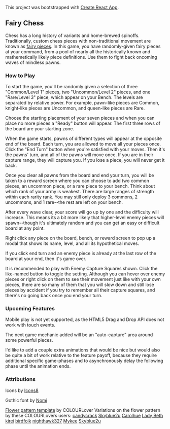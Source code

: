 This project was bootstrapped with [Create React App](https://github.com/facebook/create-react-app).

## Fairy Chess

Chess has a long history of variants and home-brewed spinoffs. Traditionally, custom chess pieces with non-traditional movement are known as [fairy pieces](https://en.wikipedia.org/wiki/Fairy_chess_piece). In this game, you have randomly-given fairy pieces at your command, from a pool of nearly all the historically known and mathemetically likely piece definitions. Use them to fight back oncoming waves of mindless pawns.

### How to Play

To start the game, you'll be randomly given a selection of three "Common/Level 1" pieces, two "Uncommon/Level 2" pieces, and one "Rare/Level 3" piece, which appear on your Bench. The levels are separated by relative power. For example, pawn-like pieces are Common, knight-like pieces are Uncommon, and queen-like pieces are Rare.

Choose the starting placement of your seven pieces and when you can place no more pieces a "Ready" button will appear. The first three rows of the board are your starting zone.

When the game starts, pawns of different types will appear at the opposite end of the board. Each turn, you are allowed to move all your pieces once. Click the "End Turn" button when you're satisfied with your moves. Then it's the pawns' turn, and all of the pawns will move once. If you are in their capture range, they will capture you. If you lose a piece, you will never get it back.

Once you clear all pawns from the board and end your turn, you will be taken to a reward screen where you can choose to add two common pieces, an uncommon piece, or a rare piece to your bench. Think about which rank of your army is weakest. There are large ranges of strength within each rarity rank. You may still only deploy 3 commons, 2 uncommons, and 1 rare--the rest are left on your bench.

After every wave clear, your score will go up by one and the difficulty will increase. This means its a bit more likely that higher-level enemy pieces will spawn--though it's ultimately random and you can get an easy or difficult board at any point.

Right click any piece on the board, bench, or reward screen to pop up a modal that shows its name, level, and all its hypothetical moves.

If you click end turn and an enemy piece is already at the last row of the board at your end, then it's game over.

It is recommended to play with Enemy Capture Squares shown. Click the like-named button to toggle the setting. Although you can hover over enemy pieces or right click on them to see their movement just like with your own pieces, there are so many of them that you will slow down and still lose pieces by accident if you try to remember all their capture squares, and there's no going back once you end your turn.

### Upcoming Features

Mobile play is not yet supported, as the HTML5 Drag and Drop API does not work with touch events.

The next game mechanic added will be an "auto-capture" area around some powerful pieces.

I'd like to add a couple extra animations that would be nice but would also be quite a bit of work relative to the feature payoff,
because they require additional specific game-phases and to asynchronously delay the following phase until the animation ends.

### Attributions

Icons by [Icons8](https://icons8.com/)

Gothic font by [Nomi](https://www.1001fonts.com/bitmgothic-font.html)

[Flower pattern template](https://www.colourlovers.com/pattern/template/16/Pattern_16) by COLOURLover
Variations on the flower pattern by these COLOURLovers users:
[candycrack](https://www.colourlovers.com/pattern/template/16/Pattern_16)
[Skyblue2u](http://www.colourlovers.com/pattern/93812/goldleaf_floral)
[Carolhue](http://www.colourlovers.com/pattern/173873/Kyoto_Duvet)
[Lady Beth](http://www.colourlovers.com/pattern/427120/Signs_of_Spring)
[kirei](http://www.colourlovers.com/pattern/1154/Fiore)
[birdfolk](http://www.colourlovers.com/pattern/133/Floral_Ribbons)
[nighthawk327](http://www.colourlovers.com/pattern/133/Floral_Ribbons)
[Mykee](http://www.colourlovers.com/pattern/735793/goodbye_flowers)
[Skyblue2u](http://www.colourlovers.com/pattern/361746/Simple_Honesty)
